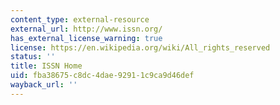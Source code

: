 ```yaml
---
content_type: external-resource
external_url: http://www.issn.org/
has_external_license_warning: true
license: https://en.wikipedia.org/wiki/All_rights_reserved
status: ''
title: ISSN Home
uid: fba38675-c8dc-4dae-9291-1c9ca9d46def
wayback_url: ''
---
```

